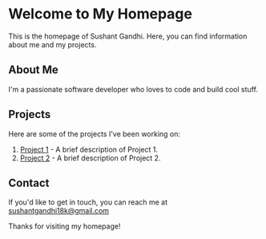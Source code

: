 # Welcome to My Homepage

This is the homepage of Sushant Gandhi. Here, you can find information about me and my projects.

## About Me

I'm a passionate software developer who loves to code and build cool stuff. 

## Projects

Here are some of the projects I've been working on:

1. [Project 1](/projects/project1) - A brief description of Project 1.
2. [Project 2](/projects/project2) - A brief description of Project 2.

## Contact

If you'd like to get in touch, you can reach me at sushantgandhi18k@gmail.com

Thanks for visiting my homepage!
